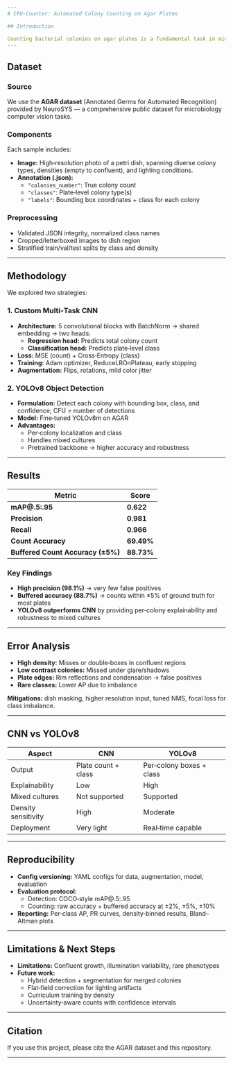 ```yaml
---
# CFU‑Counter: Automated Colony Counting on Agar Plates

## Introduction

Counting bacterial colonies on agar plates is a fundamental task in microbiology, but manual counting is slow, tedious, and prone to error. This project develops a **deep learning–based system** to automatically count and classify Colony Forming Units (CFU) from digital images, providing both speed and reproducibility.
---
```


## Dataset

### Source

We use the **AGAR dataset** (Annotated Germs for Automated Recognition) provided by NeuroSYS — a comprehensive public dataset for microbiology computer vision tasks.

### Components

Each sample includes:

- **Image:** High‑resolution photo of a petri dish, spanning diverse colony types, densities (empty to confluent), and lighting conditions.
- **Annotation (.json):**
  - `"colonies_number"`: True colony count
  - `"classes"`: Plate‑level colony type(s)
  - `"labels"`: Bounding box coordinates + class for each colony

### Preprocessing

- Validated JSON integrity, normalized class names
- Cropped/letterboxed images to dish region
- Stratified train/val/test splits by class and density

---

## Methodology

We explored two strategies:

### 1. Custom Multi‑Task CNN

- **Architecture:** 5 convolutional blocks with BatchNorm → shared embedding → two heads:
  - **Regression head:** Predicts total colony count
  - **Classification head:** Predicts plate‑level class
- **Loss:** MSE (count) + Cross‑Entropy (class)
- **Training:** Adam optimizer, ReduceLROnPlateau, early stopping
- **Augmentation:** Flips, rotations, mild color jitter

### 2. YOLOv8 Object Detection

- **Formulation:** Detect each colony with bounding box, class, and confidence; CFU = number of detections
- **Model:** Fine‑tuned YOLOv8m on AGAR
- **Advantages:**
  - Per‑colony localization and class
  - Handles mixed cultures
  - Pretrained backbone → higher accuracy and robustness

---

## Results

| Metric                            | Score      |
| --------------------------------- | ---------- |
| **mAP@.5:.95**                    | **0.622**  |
| **Precision**                     | **0.981**  |
| **Recall**                        | **0.966**  |
| **Count Accuracy**                | **69.49%** |
| **Buffered Count Accuracy (±5%)** | **88.73%** |

### Key Findings

- **High precision (98.1%)** → very few false positives
- **Buffered accuracy (88.7%)** → counts within ±5% of ground truth for most plates
- **YOLOv8 outperforms CNN** by providing per‑colony explainability and robustness to mixed cultures

---

## Error Analysis

- **High density:** Misses or double‑boxes in confluent regions
- **Low contrast colonies:** Missed under glare/shadows
- **Plate edges:** Rim reflections and condensation → false positives
- **Rare classes:** Lower AP due to imbalance

**Mitigations:** dish masking, higher resolution input, tuned NMS, focal loss for class imbalance.

---

## CNN vs YOLOv8

| Aspect              | CNN                 | YOLOv8                   |
| ------------------- | ------------------- | ------------------------ |
| Output              | Plate count + class | Per‑colony boxes + class |
| Explainability      | Low                 | High                     |
| Mixed cultures      | Not supported       | Supported                |
| Density sensitivity | High                | Moderate                 |
| Deployment          | Very light          | Real‑time capable        |

---

## Reproducibility

- **Config versioning:** YAML configs for data, augmentation, model, evaluation
- **Evaluation protocol:**
  - Detection: COCO‑style mAP@.5:.95
  - Counting: raw accuracy + buffered accuracy at ±2%, ±5%, ±10%
- **Reporting:** Per‑class AP, PR curves, density‑binned results, Bland–Altman plots

---

## Limitations & Next Steps

- **Limitations:** Confluent growth, illumination variability, rare phenotypes
- **Future work:**
  - Hybrid detection + segmentation for merged colonies
  - Flat‑field correction for lighting artifacts
  - Curriculum training by density
  - Uncertainty‑aware counts with confidence intervals

---

## Citation

If you use this project, please cite the AGAR dataset and this repository.

---
